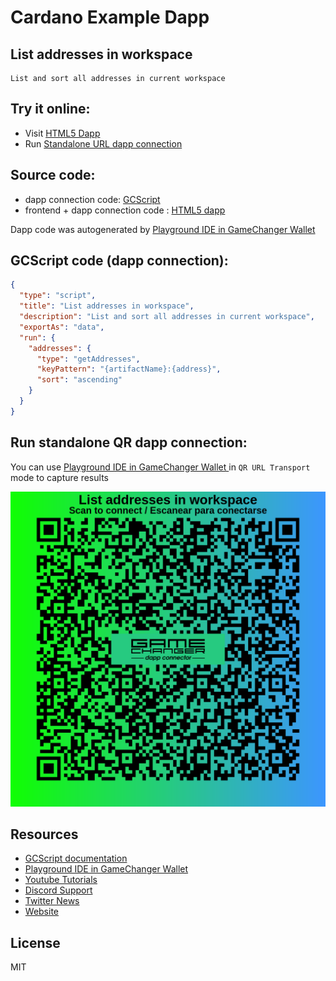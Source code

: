 
# Cardano Example Dapp

## **List addresses in workspace**

    List and sort all addresses in current workspace


## Try it online: 

-  Visit [HTML5 Dapp](https://raw.githubusercontent.com/GameChangerFinance/gamechanger.wallet/main/examples/List%20addresses%20in%20workspace.html)
-  Run [Standalone URL dapp connection](https://beta-wallet.gamechanger.finance/api/2/run/1-H4sIAAAAAAAAA1WOQQrDMAwEv2J07gtyy72UfkHYahBJHSMptMH475VpCOQmLTPSVrC9EAygUbgY3MDYlh7cWS1gSkKqpIFz-Kwya8FITiX6C7zmk80p6Co-LMtVjJsIZbscoG9xdlS3Exp6IpufqnCafTnKTWTjGd9gpv2JZiT9d0UxfmG0B76pDfXwm3O9jROokXLiPEFr7QfgP4F_8QAAAA)

## Source code:

- dapp connection code: [GCScript](List%20addresses%20in%20workspace.gcscript)
- frontend + dapp connection code : [HTML5 dapp](List%20addresses%20in%20workspace.html)

Dapp code was autogenerated by [Playground IDE in GameChanger Wallet ](https://beta-wallet.gamechanger.finance/playground)

## GCScript code (dapp connection):
```json
{
  "type": "script",
  "title": "List addresses in workspace",
  "description": "List and sort all addresses in current workspace",
  "exportAs": "data",
  "run": {
    "addresses": {
      "type": "getAddresses",
      "keyPattern": "{artifactName}:{address}",
      "sort": "ascending"
    }
  }
}
```

## Run standalone QR dapp connection: 

You can use [Playground IDE in GameChanger Wallet ](https://beta-wallet.gamechanger.finance/playground) in `QR URL Transport` mode to capture results

[![QR URL Transport](List%20addresses%20in%20workspace.png)](https://beta-wallet.gamechanger.finance/api/2/run/1-H4sIAAAAAAAAA1WOQQrDMAwEv2J07gtyy72UfkHYahBJHSMptMH475VpCOQmLTPSVrC9EAygUbgY3MDYlh7cWS1gSkKqpIFz-Kwya8FITiX6C7zmk80p6Co-LMtVjJsIZbscoG9xdlS3Exp6IpufqnCafTnKTWTjGd9gpv2JZiT9d0UxfmG0B76pDfXwm3O9jROokXLiPEFr7QfgP4F_8QAAAA)

## Resources
- [GCScript documentation](https://beta-wallet.gamechanger.finance/doc/api/v2/api.html)
- [Playground IDE in GameChanger Wallet ](https://beta-wallet.gamechanger.finance/playground)
- [Youtube Tutorials](https://www.youtube.com/@gamechanger.finance)
- [Discord Support](https://discord.gg/vpbfyRaDKG)
- [Twitter News](https://twitter.com/GameChangerOk)
- [Website](https://gamechanger.finance)

## License
MIT 
    
